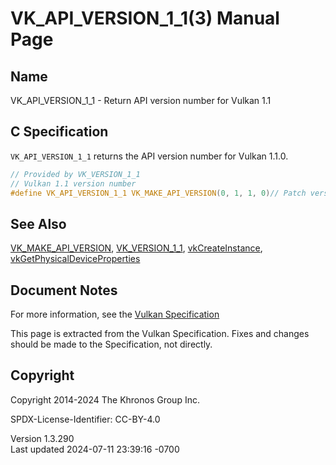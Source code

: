 # VK_API_VERSION_1_1(3) Manual Page

## Name

VK_API_VERSION_1_1 - Return API version number for Vulkan 1.1



## <a href="#_c_specification" class="anchor"></a>C Specification

`VK_API_VERSION_1_1` returns the API version number for Vulkan 1.1.0.

``` c
// Provided by VK_VERSION_1_1
// Vulkan 1.1 version number
#define VK_API_VERSION_1_1 VK_MAKE_API_VERSION(0, 1, 1, 0)// Patch version should always be set to 0
```

## <a href="#_see_also" class="anchor"></a>See Also

[VK_MAKE_API_VERSION](https://registry.khronos.org/vulkan/specs/1.3-extensions/man/html/VK_MAKE_API_VERSION.html),
[VK_VERSION_1_1](https://registry.khronos.org/vulkan/specs/1.3-extensions/man/html/VK_VERSION_1_1.html),
[vkCreateInstance](https://registry.khronos.org/vulkan/specs/1.3-extensions/man/html/vkCreateInstance.html),
[vkGetPhysicalDeviceProperties](https://registry.khronos.org/vulkan/specs/1.3-extensions/man/html/vkGetPhysicalDeviceProperties.html)

## <a href="#_document_notes" class="anchor"></a>Document Notes

For more information, see the <a
href="https://registry.khronos.org/vulkan/specs/1.3-extensions/html/vkspec.html#VK_API_VERSION_1_1"
target="_blank" rel="noopener">Vulkan Specification</a>

This page is extracted from the Vulkan Specification. Fixes and changes
should be made to the Specification, not directly.

## <a href="#_copyright" class="anchor"></a>Copyright

Copyright 2014-2024 The Khronos Group Inc.

SPDX-License-Identifier: CC-BY-4.0

Version 1.3.290  
Last updated 2024-07-11 23:39:16 -0700
